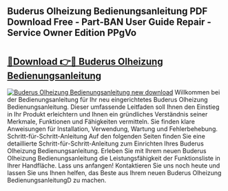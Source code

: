 ## Buderus Olheizung Bedienungsanleitung PDF Download Free - Part-BAN User Guide Repair - Service Owner Edition PPgVo

# <h2><a href="http://df5hc1q.blite.top/?on=Buderus+Olheizung+Bedienungsanleitung">🔗Download 👉🔴 Buderus Olheizung Bedienungsanleitung</a></h2>

[![Buderus Olheizung Bedienungsanleitung new download](https://i.imgur.com/lujVjoI.png)](http://df5hc1q.blite.top/?on=Buderus+Olheizung+Bedienungsanleitung)
Willkommen bei der Bedienungsanleitung für Ihr neu eingerichtetes Buderus Olheizung Bedienungsanleitung. Dieser umfassende Leitfaden soll Ihnen den Einstieg in Ihr Produkt erleichtern und Ihnen ein gründliches Verständnis seiner Merkmale, Funktionen und Fähigkeiten vermitteln. Sie finden klare Anweisungen für Installation, Verwendung, Wartung und Fehlerbehebung. Schritt-für-Schritt-Anleitung Auf den folgenden Seiten finden Sie eine detaillierte Schritt-für-Schritt-Anleitung zum Einrichten Ihres Buderus Olheizung Bedienungsanleitung. Erleben Sie mit Ihrem neuen Buderus Olheizung Bedienungsanleitung die Leistungsfähigkeit der Funktionsliste in Ihrer Handfläche. Lass uns anfangen! Kontaktieren Sie uns noch heute und lassen Sie uns Ihnen helfen, das Beste aus Ihrem neuen Buderus Olheizung BedienungsanleitungD zu machen.
